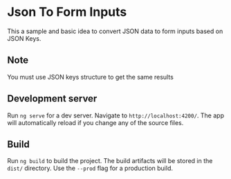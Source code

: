 # Json To Form Inputs

This a sample and basic idea to convert JSON data to form inputs based on JSON Keys.

## Note
You must use JSON keys structure to get the same results

## Development server

Run `ng serve` for a dev server. Navigate to `http://localhost:4200/`. The app will automatically reload if you change any of the source files.

## Build

Run `ng build` to build the project. The build artifacts will be stored in the `dist/` directory. Use the `--prod` flag for a production build.
